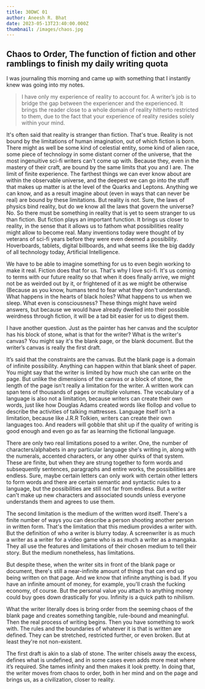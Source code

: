 ```yaml
---
title: 30DWC 01
author: Aneesh R. Bhat
date: 2023-05-13T23:40:00.000Z
thumbnail: /images/chaos.jpg
---
```

## Chaos to Order, The function of fiction and other ramblings to finish my daily writing quota

I was journaling this morning and came up with something that I instantly knew was going into my notes.

> I have only my experience of reality to account for. A writer’s job is to bridge the gap between the experiencer and the experienced. It brings the reader close to a whole domain of reality hitherto restricted to them, due to the fact that your experience of reality resides solely within your mind.

It's often said that reality is stranger than fiction. That's true. Reality is not bound by the limitations of human imagination, out of which fiction is born. There might as well be some kind of celestial entity, some kind of alien race, some piece of technology in some distant corner of the universe, that the most ingenuitive sci-fi writers can't come up with. Because they, even in the mastery of their craft, are bound by the same limits that you and I are. The limit of finite experience. The farthest things we can ever know about are within the observable universe, and the deepest we can go into the stuff that makes up matter is at the level of the Quarks and Leptons. Anything  we can know, and as a result imagine about (even in ways that can never be real) are bound by these limitations. But reality is not. Sure, the laws of physics bind reality, but do we know all the laws that govern the universe? No. So there must be something in reality that is yet to seem stranger to us than fiction. 
But fiction plays an important function. It brings us closer to reality, in the sense that it allows us to fathom what possibilities reality might allow to become real. Many inventions today were thought of by veterans of sci-fi years before they were even deemed a possibility. Hoverboards, tablets, digital billboards, and what seems like the big daddy of all technology today,  Artificial Intelligence.

We have to be able to imagine something for us to even begin working to make it real. Fiction does that for us. That's why I love sci-fi. It's us coming to terms with our future reality so that when it does finally arrive, we might not be as weirded out by it, or frightened of it as we might be otherwise (Because as you know, humans tend to fear what they don't understand). What happens in the hearts of black holes? What happens to us when we sleep. What even is consciousness? These things might have weird answers, but because we would have already dwelled into their possible weirdness through fiction, it will be a tad bit easier for us to digest them.


I have another question. Just as the painter has her canvas and the sculptor has his block of stone, what is that for the writer? What is the writer's canvas? You might say it's the blank page, or the blank document. But the writer’s canvas is really the first draft.

It’s said that the constraints are the canvas. But the blank page is a domain of infinite possibility. Anything can happen within that blank sheet of paper. You might say that the writer is limited by how much she can write on the page. But  unlike the dimensions of the canvas or a block of stone, the length of the page  isn't really a limitation for the writer. A written work can span tens of thousands of pages or multiple volumes. The vocabulary of a language is also not a limitation, because writers can create their own words, just like how Douglas Adams created words like flollop and vollue to describe the activities of talking mattresses. Language itself isn't a limitation, because like J.R.R Tolkien, writers can create their own languages too. And readers will gobble that shit up if the quality of writing is good enough and even go as far as learning the fictional language.

There are only two real limitations posed to a writer. One, the number of characters/alphabets in any particular language she's writing in, along with the numerals, accented characters, or any other quirks of that system. These are finite, but when they are strung together to form words and subsequently sentences, paragraphs and entire works, the possibilities are endless. Sure, maybe certain letters can only work with certain other letters to form words and there are certain semantic and syntactic rules to a language, but the possibilities are still not far from endless. But a writer can't make up new characters and associated sounds unless everyone understands them and agrees to use them.  

The second limitation is the medium of the written word itself. There's a finite number of ways you can describe a person shooting another person in written form. That's the limitation that this medium provides a writer with. But the definition of who a writer is blurry today. A screenwriter is as much a writer as a writer for a video game who is as much a writer as a mangaka. They all use the features and limitations of their chosen medium to tell their story. But the medium nonetheless, has limitations. 

But despite these, when the writer sits in front of the blank page or document, there's still a near-infinite amount of things that can end up being written on that page. And we know that infinite anything is bad. If you have an infinite amount of money, for example,  you'll crash the fucking economy, of course. But the personal value you attach to anything money could buy goes down drastically for you. Infinity is a quick path to nihilism.

What the writer literally does is bring order from the seeming chaos of the blank page and creates something tangible, rule-bound and meaningful. Then the real process of writing begins. Then you have something to work with. The rules and the boundaries of whatever it is that is written are defined. They can be stretched, restricted further, or even broken. But at least they're not non-existent. 

The first draft is akin to a slab of stone. The writer chisels away the excess, defines what is undefined, and in some cases even adds more meat where it’s required. She tames infinity and then makes it look pretty. In doing that, the writer moves from chaos to order, both in her mind and on the page and brings us, as a civilization, closer to reality. 

